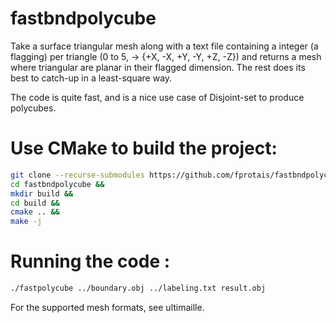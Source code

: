 # fastbndpolycube

Take a surface triangular mesh along with a text file containing a integer (a flagging) per triangle (0 to 5, -> {+X, -X, +Y, -Y, +Z, -Z}) and returns a mesh where triangular are planar in their flagged dimension. The rest does its best to catch-up in a least-square way. 

The code is quite fast, and is a nice use case of Disjoint-set to produce polycubes. 

# Use CMake to build the project:
```sh
git clone --recurse-submodules https://github.com/fprotais/fastbndpolycube &&
cd fastbndpolycube &&
mkdir build &&
cd build &&
cmake .. &&
make -j 
```

# Running the code :

```sh
./fastpolycube ../boundary.obj ../labeling.txt result.obj
```
For the supported mesh formats, see ultimaille. 